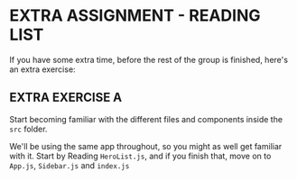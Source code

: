 # EXTRA ASSIGNMENT - READING LIST

If you have some extra time, before the rest of the group is finished, here's an extra exercise:

## EXTRA EXERCISE A
Start becoming familiar with the different files and components inside the `src` folder.

We'll be using the same app throughout, so you might as well get familiar with it.
Start by Reading `HeroList.js`, and if you finish that, move on to `App.js`, `Sidebar.js` and `index.js`

